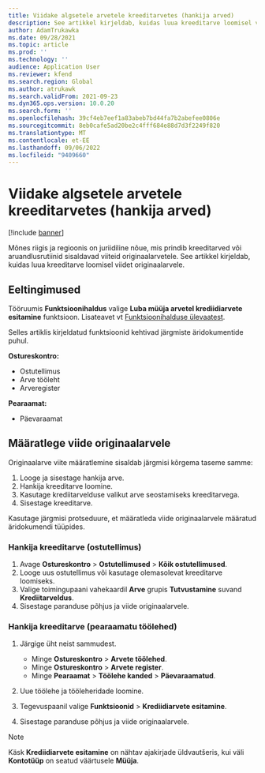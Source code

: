 ```yaml
---
title: Viidake algsetele arvetele kreeditarvetes (hankija arved)
description: See artikkel kirjeldab, kuidas luua kreeditarve loomisel viidet originaalarvele.
author: AdamTrukawka
ms.date: 09/28/2021
ms.topic: article
ms.prod: ''
ms.technology: ''
audience: Application User
ms.reviewer: kfend
ms.search.region: Global
ms.author: atrukawk
ms.search.validFrom: 2021-09-23
ms.dyn365.ops.version: 10.0.20
ms.search.form: ''
ms.openlocfilehash: 39cf4eb7eef1a83abeb7bd44fa7b2abefee0806e
ms.sourcegitcommit: 8eb0cafe5ad20be2c4fff684e88d7d3f2249f820
ms.translationtype: MT
ms.contentlocale: et-EE
ms.lasthandoff: 09/06/2022
ms.locfileid: "9409660"
---
```

# <a name="reference-original-invoices-in-credit-notes-vendor-invoices"></a>Viidake algsetele arvetele kreeditarvetes (hankija arved)

[!include [banner](../includes/banner.md)]

Mõnes riigis ja regioonis on juriidiline nõue, mis prindib kreeditarved või aruandlusrutiinid sisaldavad viiteid originaalarvetele. See artikkel kirjeldab, kuidas luua kreeditarve loomisel viidet originaalarvele.

## <a name="prerequisites"></a>Eeltingimused

Tööruumis **Funktsioonihaldus** valige **Luba müüja arvetel krediidiarvete esitamine** funktsioon. Lisateavet vt [Funktsioonihalduse ülevaatest](../../fin-ops-core/fin-ops/get-started/feature-management/feature-management-overview.md).

Selles artiklis kirjeldatud funktsioonid kehtivad järgmiste äridokumentide puhul.

**Ostureskontro:**

- Ostutellimus
- Arve tööleht
- Arveregister

**Pearaamat:**

- Päevaraamat

## <a name="define-a-reference-to-an-original-invoice"></a>Määratlege viide originaalarvele

Originaalarve viite määratlemine sisaldab järgmisi kõrgema taseme samme:
1. Looge ja sisestage hankija arve.
2. Hankija kreeditarve loomine.
3. Kasutage krediitarvelduse valikut arve seostamiseks kreeditarvega.
4. Sisestage kreeditarve.

Kasutage järgmisi protseduure, et määratleda viide originaalarvele määratud äridokumendi tüüpides.

### <a name="vendor-credit-note-purchase-order"></a>Hankija kreeditarve (ostutellimus)

1. Avage **Ostureskontro** > **Ostutellimused** > **Kõik ostutellimused**.
2. Looge uus ostutellimus või kasutage olemasolevat kreeditarve loomiseks.
3. Valige toimingupaani vahekaardil **Arve** grupis **Tutvustamine** suvand **Krediitarveldus**.
4. Sisestage paranduse põhjus ja viide originaalarvele.

### <a name="vendor-credit-note-ledger-journals"></a>Hankija kreeditarve (pearaamatu töölehed)

1. Järgige üht neist sammudest.

    - Minge **Ostureskontro** \> **Arvete töölehed**.
    - Minge **Ostureskontro** \> **Arvete register**.
    - Minge **Pearaamat** \> **Töölehe kanded** \> **Päevaraamatud**.

2. Uue töölehe ja tööleheridade loomine.
3. Tegevuspaanil valige **Funktsioonid** \> **Krediidiarvete esitamine**.
4. Sisestage paranduse põhjus ja viide originaalarvele.

> [!NOTE]
> Käsk **Krediidiarvete esitamine** on nähtav ajakirjade üldvautšeris, kui väli **Kontotüüp** on seatud väärtusele **Müüja**.
